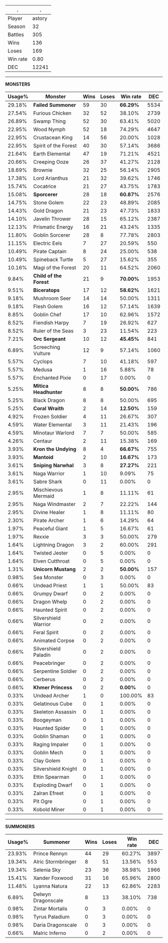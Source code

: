 .|.
|-|-
Player|astory
Season|32
Battles|305
Wins|136
Loses|169
Win rate|0.80
DEC|12241

---
**MONSTERS**

Usage%|Monster|Wins|Loses|Win rate|DEC|
-|-|-|-|-|-|
29.18%|**Failed Summoner**|59|30|**66.29%**|5534|
27.54%|Furious Chicken|32|52|38.10%|2739|
26.89%|Swamp Thing|52|30|63.41%|5020|
22.95%|Wood Nymph|52|18|74.29%|4647|
22.95%|Crustacean King|14|56|20.00%|1028|
22.95%|Spirit of the Forest|40|30|57.14%|3686|
21.64%|Earth Elemental|47|19|71.21%|4521|
20.66%|Creeping Ooze|26|37|41.27%|2128|
18.69%|Brownie|32|25|56.14%|2905|
17.38%|Lord Arianthus|21|32|39.62%|1746|
15.74%|Cocatrice|21|27|43.75%|1783|
15.08%|**Sporcerer**|28|18|**60.87%**|2576|
14.75%|Stone Golem|22|23|48.89%|2085|
14.43%|Gold Dragon|21|23|47.73%|1833|
14.10%|Javelin Thrower|28|15|65.12%|2387|
12.13%|Prismatic Energy|16|21|43.24%|1335|
11.80%|Goblin Sorcerer|28|8|77.78%|2803|
11.15%|Electric Eels|7|27|20.59%|550|
10.49%|Pirate Captain|8|24|25.00%|538|
10.49%|Spineback Turtle|5|27|15.62%|355|
10.16%|Magi of the Forest|20|11|64.52%|2060|
9.84%|**Child of the Forest**|21|9|**70.00%**|1953|
9.51%|**Biceratops**|17|12|**58.62%**|1621|
9.18%|Mushroom Seer|14|14|50.00%|1311|
9.18%|Flesh Golem|16|12|57.14%|1639|
8.85%|Goblin Chef|17|10|62.96%|1572|
8.52%|Fiendish Harpy|7|19|26.92%|627|
8.52%|Ruler of the Seas|3|23|11.54%|223|
7.21%|**Orc Sergeant**|10|12|**45.45%**|841|
6.89%|Screeching Vulture|12|9|57.14%|1060|
5.57%|Cyclops|7|10|41.18%|597|
5.57%|Medusa|1|16|5.88%|78|
5.57%|Enchanted Pixie|0|17|0.00%|0|
5.25%|**Mitica Headhunter**|8|8|**50.00%**|786|
5.25%|Black Dragon|8|8|50.00%|695|
5.25%|**Coral Wraith**|2|14|**12.50%**|159|
4.92%|Frozen Soldier|4|11|26.67%|307|
4.59%|Water Elemental|3|11|21.43%|196|
4.59%|Minotaur Warlord|7|7|50.00%|585|
4.26%|Centaur|2|11|15.38%|169|
3.93%|**Kron the Undying**|8|4|**66.67%**|755|
3.93%|**Mantoid**|2|10|**16.67%**|173|
3.61%|**Sniping Narwhal**|3|8|**27.27%**|221|
3.61%|Naga Warrior|1|10|9.09%|75|
3.61%|Sabre Shark|0|11|0.00%|0|
2.95%|Mischievous Mermaid|1|8|11.11%|61|
2.95%|Naga Windmaster|2|7|22.22%|144|
2.95%|Divine Healer|1|8|11.11%|80|
2.30%|Pirate Archer|1|6|14.29%|64|
1.97%|Peaceful Giant|1|5|16.67%|61|
1.97%|Rexxie|3|3|50.00%|279|
1.64%|Lightning Dragon|3|2|60.00%|291|
1.64%|Twisted Jester|0|5|0.00%|0|
1.64%|Elven Cutthroat|0|5|0.00%|0|
1.31%|**Unicorn Mustang**|2|2|**50.00%**|157|
0.98%|Sea Monster|0|3|0.00%|0|
0.66%|Undead Priest|1|1|50.00%|83|
0.66%|Grumpy Dwarf|0|2|0.00%|0|
0.66%|Dragon Whelp|0|2|0.00%|0|
0.66%|Haunted Spirit|0|2|0.00%|0|
0.66%|Silvershield Warrior|0|2|0.00%|0|
0.66%|Feral Spirit|0|2|0.00%|0|
0.66%|Animated Corpse|0|2|0.00%|0|
0.66%|Silvershield Paladin|0|2|0.00%|0|
0.66%|Peacebringer|0|2|0.00%|0|
0.66%|Serpentine Soldier|0|2|0.00%|0|
0.66%|Cerberus|0|2|0.00%|0|
0.66%|**Khmer Princess**|0|2|**0.00%**|0|
0.33%|Undead Archer|1|0|100.00%|83|
0.33%|Gelatinous Cube|0|1|0.00%|0|
0.33%|Skeleton Assassin|0|1|0.00%|0|
0.33%|Boogeyman|0|1|0.00%|0|
0.33%|Haunted Spider|0|1|0.00%|0|
0.33%|Goblin Shaman|0|1|0.00%|0|
0.33%|Raging Impaler|0|1|0.00%|0|
0.33%|Goblin Mech|0|1|0.00%|0|
0.33%|Clay Golem|0|1|0.00%|0|
0.33%|Silvershield Knight|0|1|0.00%|0|
0.33%|Ettin Spearman|0|1|0.00%|0|
0.33%|Exploding Dwarf|0|1|0.00%|0|
0.33%|Zalran Efreet|0|1|0.00%|0|
0.33%|Pit Ogre|0|1|0.00%|0|
0.33%|Kobold Miner|0|1|0.00%|0|

---
**SUMMONERS**

Usage%|Summoner|Wins|Loses|Win rate|DEC|
-|-|-|-|-|-|
23.93%|Prince Rennyn|44|29|60.27%|3897|
19.34%|Alric Stormbringer|8|51|13.56%|553|
19.34%|Selenia Sky|23|36|38.98%|1966|
15.41%|Xander Foxwood|31|16|65.96%|2800|
11.48%|Lyanna Natura|22|13|62.86%|2283|
6.89%|Delwyn Dragonscale|8|13|38.10%|738|
0.98%|Zintar Mortalis|0|3|0.00%|0|
0.98%|Tyrus Paladium|0|3|0.00%|0|
0.98%|Daria Dragonscale|0|3|0.00%|0|
0.66%|Malric Inferno|0|2|0.00%|0|
